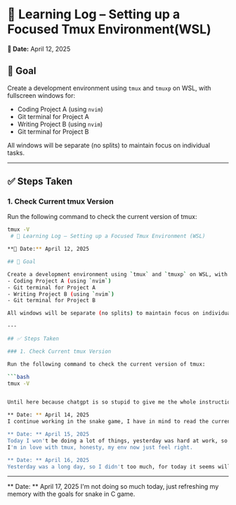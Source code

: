 # 🧠 Learning Log – Setting up a Focused Tmux Environment(WSL)

**📅 Date:** April 12, 2025

## 🎯 Goal

Create a development environment using `tmux` and `tmuxp` on WSL, with fullscreen windows for:
- Coding Project A (using `nvim`)
- Git terminal for Project A
- Writing Project B (using `nvim`)
- Git terminal for Project B

All windows will be separate (no splits) to maintain focus on individual tasks.

---

## ✅ Steps Taken

### 1. Check Current tmux Version

Run the following command to check the current version of tmux:

```bash
tmux -V
 # 🧠 Learning Log – Setting up a Focused Tmux Environment (WSL)

**📅 Date:** April 12, 2025

## 🎯 Goal

Create a development environment using `tmux` and `tmuxp` on WSL, with fullscreen windows for:
- Coding Project A (using `nvim`)
- Git terminal for Project A
- Writing Project B (using `nvim`)
- Git terminal for Project B

All windows will be separate (no splits) to maintain focus on individual tasks.

---

## ✅ Steps Taken

### 1. Check Current tmux Version

Run the following command to check the current version of tmux:

```bash
tmux -V


Until here because chatgpt is so stupid to give me the whole instructions in md

** Date: ** April 14, 2025
I continue working in the snake game, I have in mind to read the current book also, let's see if I can achieve that goal for today.

** Date: ** April 15, 2025
Today I won't be doing a lot of things, yesterday was hard at work, so I need to rest and prepare myself for today.
I'm in love with tmux, honesty, my env now just feel right.

** Date: ** April 16, 2025
Yesterday was a long day, so I didn't too much, for today it seems will be the same, but I'll try to continue with snake game.

```
---

** Date: ** April 17, 2025
I'm not doing so much today, just refreshing my memory with the goals for snake in C game.
